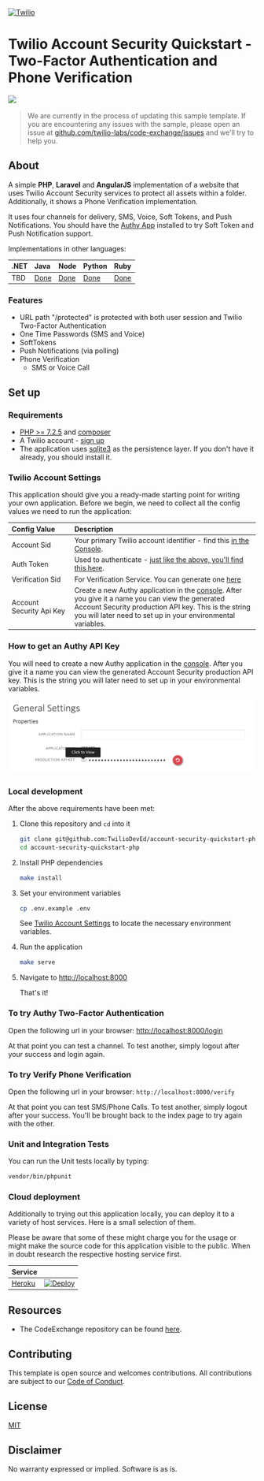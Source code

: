 <a  href="https://www.twilio.com">
<img  src="https://static0.twilio.com/marketing/bundles/marketing/img/logos/wordmark-red.svg"  alt="Twilio"  width="250"  />
</a>

# Twilio Account Security Quickstart - Two-Factor Authentication and Phone Verification

![](https://github.com/TwilioDevEd/account-security-quickstart-php/workflows/Laravel/badge.svg)

> We are currently in the process of updating this sample template. If you are encountering any issues with the sample, please open an issue at [github.com/twilio-labs/code-exchange/issues](https://github.com/twilio-labs/code-exchange/issues) and we'll try to help you.

## About

A simple **PHP**, **Laravel** and **AngularJS** implementation of a website that uses Twilio Account
Security services to protect all assets within a folder. Additionally, it shows a Phone
Verification implementation.

It uses four channels for delivery, SMS, Voice, Soft Tokens, and Push Notifications.
You should have the [Authy App](https://authy.com/download/) installed to try Soft Token
and Push Notification support.

  Implementations in other languages:

| .NET | Java | Node | Python | Ruby |
| :--- | :--- | :----- | :-- | :--- |
| TBD | [Done](https://github.com/TwilioDevEd/account-security-quickstart-spring)  | [Done](https://github.com/TwilioDevEd/account-security-quickstart-node)  | [Done](https://github.com/TwilioDevEd/account-security-quickstart-django) | [Done](https://github.com/TwilioDevEd/account-security-quickstart-rails)  |

### Features

- URL path "/protected" is protected with both user session and Twilio Two-Factor Authentication
- One Time Passwords (SMS and Voice)
- SoftTokens
- Push Notifications (via polling)
- Phone Verification
  - SMS or Voice Call

## Set up

### Requirements

- [PHP >= 7.2.5](https://www.php.net/) and [composer](https://getcomposer.org/)
- A Twilio account - [sign up](https://www.twilio.com/try-twilio)
- The application uses [sqlite3](https://www.sqlite.org/) as the persistence layer. If you don't have it already, you should install it.

### Twilio Account Settings

This application should give you a ready-made starting point for writing your own application.
Before we begin, we need to collect all the config values we need to run the application:

| Config&nbsp;Value | Description                                                                                                                                                  |
| :---------------- | :----------------------------------------------------------------------------------------------------------------------------------------------------------- |
| Account&nbsp;Sid  | Your primary Twilio account identifier - find this [in the Console](https://www.twilio.com/console).                                                         |
| Auth&nbsp;Token   | Used to authenticate - [just like the above, you'll find this here](https://www.twilio.com/console).                                                         |
| Verification&nbsp;Sid |  For Verification Service. You can generate one [here](https://www.twilio.com/console/verify/services) |
| Account Security Api Key  | Create a new Authy application in the [console](https://www.twilio.com/console/authy/). After you give it a name you can view the generated Account Security production API key. This is the string you will later need to set up in your environmental variables.|

### How to get an Authy API Key

You will need to create a new Authy application in the [console](https://www.twilio.com/console/authy/). After you give it a name you can view the generated Account Security production API key. This is the string you will later need to set up in your environmental variables.

![Get Authy API Key](api_key.png)

### Local development

After the above requirements have been met:

1. Clone this repository and `cd` into it

    ```bash
    git clone git@github.com:TwilioDevEd/account-security-quickstart-php.git
    cd account-security-quickstart-php
    ```

1. Install PHP dependencies

    ```bash
    make install
    ```

1. Set your environment variables

    ```bash
    cp .env.example .env
    ```

    See [Twilio Account Settings](#twilio-account-settings) to locate the necessary environment variables.

1. Run the application

    ```bash
    make serve
    ```

1. Navigate to [http://localhost:8000](http://localhost:8000)

    That's it!

### To try Authy Two-Factor Authentication

Open the following url in your browser: [http://localhost:8000/login](http://localhost:8000/login)

At that point you can test a channel. To test another, simply logout after your success and login again.

### To try Verify Phone Verification

Open the following url in your browser: `http://localhost:8000/verify`

At that point you can test SMS/Phone Calls. To test another, simply logout after your success. You'll be brought back to the index page to try again with the other.

### Unit and Integration Tests

You can run the Unit tests locally by typing:
```bash
vendor/bin/phpunit
```

### Cloud deployment

Additionally to trying out this application locally, you can deploy it to a variety of host services. Here is a small selection of them.

Please be aware that some of these might charge you for the usage or might make the source code for this application visible to the public. When in doubt research the respective hosting service first.

| Service                           |                                                                                                                                                                                                                           |
| :-------------------------------- | :------------------------------------------------------------------------------------------------------------------------------------------------------------------------------------------------------------------------ |
| [Heroku](https://www.heroku.com/) | [![Deploy](https://www.herokucdn.com/deploy/button.svg)](https://heroku.com/deploy)                                                                                                                                       |

## Resources

- The CodeExchange repository can be found [here](https://github.com/twilio-labs/code-exchange/).

## Contributing

This template is open source and welcomes contributions. All contributions are subject to our [Code of Conduct](https://github.com/twilio-labs/.github/blob/master/CODE_OF_CONDUCT.md).

## License

[MIT](http://www.opensource.org/licenses/mit-license.html)

## Disclaimer

No warranty expressed or implied. Software is as is.

[twilio]: https://www.twilio.com
